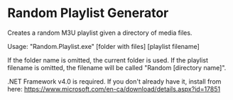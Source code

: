 # Random Playlist Generator
Creates a random M3U playlist given a directory of media files.

Usage:
"Random.Playlist.exe" [folder with files] [playlist filename]

If the folder name is omitted, the current folder is used. If the playlist filename is omitted, the filename will be called "Random [directory name]".

.NET Framework v4.0 is required. If you don't already have it, install from here: https://www.microsoft.com/en-ca/download/details.aspx?id=17851

